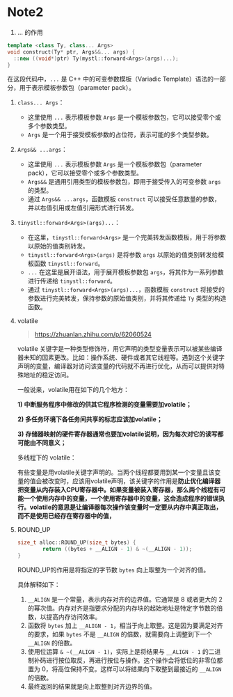 # Note2

1.  ... 的作用

   ```c++
   template <class Ty, class... Args>
   void construct(Ty* ptr, Args&&... args) {
     ::new ((void*)ptr) Ty(mystl::forward<Args>(args)...);
   }
   
   ```

   在这段代码中，`...` 是 C++ 中的可变参数模板（Variadic Template）语法的一部分，用于表示模板参数包（parameter pack）。

   1. `class... Args`：
      - 这里使用 `...` 表示模板参数 `Args` 是一个模板参数包，它可以接受零个或多个参数类型。
      - `Args` 是一个用于接受模板参数的占位符，表示可能的多个类型参数。
   2. `Args&& ...args`：
      - 这里使用 `...` 表示模板参数 `Args` 是一个模板参数包（parameter pack），它可以接受零个或多个参数类型。
      - `Args&&` 是通用引用类型的模板参数包，即用于接受传入的可变参数 `args` 的类型。
      - 通过 `Args&& ...args`，函数模板 `construct` 可以接受任意数量的参数，并以右值引用或左值引用形式进行转发。
   3. `tinystl::forward<Args>(args)...`：
      - 在这里，`tinystl::forward<Args>` 是一个完美转发函数模板，用于将参数以原始的值类别转发。
      - `tinystl::forward<Args>(args)` 是将参数 `args` 以原始的值类别转发给模板函数 `tinystl::forward`。
      - `...` 在这里是展开语法，用于展开模板参数包 `args`，将其作为一系列参数进行传递给 `tinystl::forward`。
      - 通过 `tinystl::forward<Args>(args)...`，函数模板 `construct` 将接受的参数进行完美转发，保持参数的原始值类别，并将其传递给 `Ty` 类型的构造函数。

2. volatile 

   > https://zhuanlan.zhihu.com/p/62060524

   volatile 关键字是一种类型修饰符，用它声明的类型变量表示可以被某些编译器未知的因素更改。比如：操作系统、硬件或者其它线程等。遇到这个关键字声明的变量，编译器对访问该变量的代码就不再进行优化，从而可以提供对特殊地址的稳定访问。

   一般说来，volatile用在如下的几个地方：

   **1) 中断服务程序中修改的供其它程序检测的变量需要加volatile；**

   **2) 多任务环境下各任务间共享的标志应该加volatile；**

   **3) 存储器映射的硬件寄存器通常也要加volatile说明，因为每次对它的读写都可能由不同意义；**

   多线程下的 volatile：

   有些变量是用volatile关键字声明的。当两个线程都要用到某一个变量且该变量的值会被改变时，应该用volatile声明，该关键字的作用是**防止优化编译器把变量从内存装入CPU寄存器中。**如果变量被装入寄存器，那么两个线程有可能一个使用内存中的变量，一个使用寄存器中的变量，这会造成程序的错误执行。volatile的意思是**让编译器每次操作该变量时一定要从内存中真正取出，而不是使用已经存在寄存器中的值，**

3. ROUND_UP

   ```c++
   size_t alloc::ROUND_UP(size_t bytes) {
           return ((bytes + __ALIGN - 1) & ~(__ALIGN - 1));
   }
   ```

   ROUND_UP的作用是将指定的字节数 `bytes` 向上取整为一个对齐的值。

   具体解释如下：

   1. `__ALIGN` 是一个常量，表示内存对齐的边界值。它通常是 8 或者更大的 2 的幂次值。内存对齐是指要求分配的内存块的起始地址是特定字节数的倍数，以提高内存访问效率。
   2. 函数将 `bytes` 加上 `__ALIGN - 1`，相当于向上取整。这是因为要满足对齐的要求，如果 `bytes` 不是 `__ALIGN` 的倍数，就需要向上调整到下一个 `__ALIGN` 的倍数。
   3. 使用位运算 `& ~(__ALIGN - 1)`，实际上是将结果与 `__ALIGN - 1` 的二进制补码进行按位取反，再进行按位与操作。这个操作会将低位的非零位都置为 0，将高位保持不变。这样可以将结果向下取整到最接近的 `__ALIGN` 的倍数。
   4. 最终返回的结果就是向上取整到对齐边界的值。